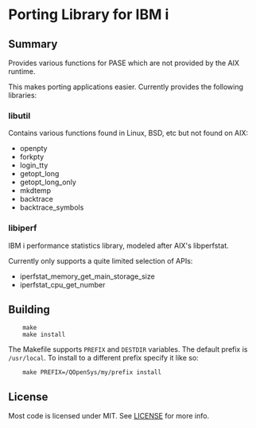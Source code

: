 # Porting Library for IBM i

## Summary

Provides various functions for PASE which are not provided by the AIX runtime.

This makes porting applications easier. Currently provides the following libraries:

### libutil

Contains various functions found in Linux, BSD, etc but not found on AIX:

- openpty
- forkpty
- login_tty
- getopt_long
- getopt_long_only
- mkdtemp
- backtrace
- backtrace_symbols

### libiperf

IBM i performance statistics library, modeled after AIX's libperfstat.

Currently only supports a quite limited selection of APIs:

- iperfstat_memory_get_main_storage_size
- iperfstat_cpu_get_number

## Building

```shell
    make
    make install
```

The Makefile supports `PREFIX` and `DESTDIR` variables. The default prefix is `/usr/local`. To install to a different prefix specify it like so:

```shell
    make PREFIX=/QOpenSys/my/prefix install
```

## License

Most code is licensed under MIT. See [LICENSE](LICENSE) for more info.
